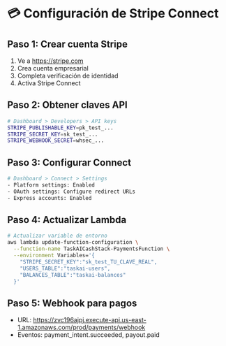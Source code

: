# 💳 Configuración de Stripe Connect

## Paso 1: Crear cuenta Stripe
1. Ve a https://stripe.com
2. Crea cuenta empresarial
3. Completa verificación de identidad
4. Activa Stripe Connect

## Paso 2: Obtener claves API
```bash
# Dashboard > Developers > API keys
STRIPE_PUBLISHABLE_KEY=pk_test_...
STRIPE_SECRET_KEY=sk_test_...
STRIPE_WEBHOOK_SECRET=whsec_...
```

## Paso 3: Configurar Connect
```bash
# Dashboard > Connect > Settings
- Platform settings: Enabled
- OAuth settings: Configure redirect URLs
- Express accounts: Enabled
```

## Paso 4: Actualizar Lambda
```bash
# Actualizar variable de entorno
aws lambda update-function-configuration \
  --function-name TaskAICashStack-PaymentsFunction \
  --environment Variables='{
    "STRIPE_SECRET_KEY":"sk_test_TU_CLAVE_REAL",
    "USERS_TABLE":"taskai-users",
    "BALANCES_TABLE":"taskai-balances"
  }'
```

## Paso 5: Webhook para pagos
- URL: https://zvc196ajpj.execute-api.us-east-1.amazonaws.com/prod/payments/webhook
- Eventos: payment_intent.succeeded, payout.paid